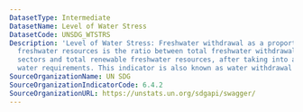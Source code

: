 ```yaml
---
DatasetType: Intermediate
DatasetName: Level of Water Stress
DatasetCode: UNSDG_WTSTRS
Description: 'Level of Water Stress: Freshwater withdrawal as a proportion of available
  freshwater resources is the ratio between total freshwater withdrawal by major economic
  sectors and total renewable freshwater resources, after taking into account environmental
  water requirements. This indicator is also known as water withdrawal intensity'
SourceOrganizationName: UN SDG
SourceOrganizationIndicatorCode: 6.4.2
SourceOrganizationURL: https://unstats.un.org/sdgapi/swagger/
---
```


